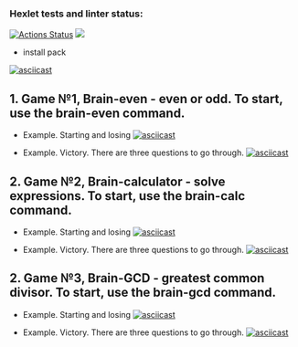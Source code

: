 ### Hexlet tests and linter status:
[![Actions Status](https://github.com/MrNovan/frontend-project-44/workflows/hexlet-check/badge.svg)](https://github.com/MrNovan/frontend-project-44/actions)
<a href="https://codeclimate.com/github/MrNovan/frontend-project-44/maintainability"><img src="https://api.codeclimate.com/v1/badges/81a6985cc9d15a113fe0/maintainability" /></a>


- install pack

[![asciicast](https://asciinema.org/a/zShuH4CGINWR2X31SufuKAXee.svg)](https://asciinema.org/a/zShuH4CGINWR2X31SufuKAXee)

## 1. Game №1, Brain-even - even or odd. To start, use the brain-even command.

- Example. Starting and losing
[![asciicast](https://asciinema.org/a/S8BNrCnkB8AqTqv5UYJlERc0Q.svg)](https://asciinema.org/a/S8BNrCnkB8AqTqv5UYJlERc0Q)

- Example. Victory. There are three questions to go through.
[![asciicast](https://asciinema.org/a/u0ZmeflULjd4Y6cmHS8GR1sj9.svg)](https://asciinema.org/a/u0ZmeflULjd4Y6cmHS8GR1sj9)

## 2. Game №2, Brain-calculator - solve expressions. To start, use the brain-calc command.

- Example. Starting and losing
[![asciicast](https://asciinema.org/a/XSCZS1O9BiWDOebRHRUIr113i.svg)](https://asciinema.org/a/XSCZS1O9BiWDOebRHRUIr113i)

- Example. Victory. There are three questions to go through.
[![asciicast](https://asciinema.org/a/NvIJK4x68vrMLCB47C6XrujM6.svg)](https://asciinema.org/a/NvIJK4x68vrMLCB47C6XrujM6)

## 2. Game №3, Brain-GCD - greatest common divisor. To start, use the brain-gcd command.

- Example. Starting and losing
[![asciicast](https://asciinema.org/a/KU4owkEHcmn0LAEJWc2pt324e.svg)](https://asciinema.org/a/KU4owkEHcmn0LAEJWc2pt324e)

- Example. Victory. There are three questions to go through.
[![asciicast](https://asciinema.org/a/T9QUWxirwGI8HNbq68g4YYu66.svg)](https://asciinema.org/a/T9QUWxirwGI8HNbq68g4YYu66)
